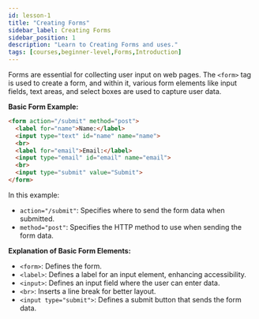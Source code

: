 ```yaml
---
id: lesson-1
title: "Creating Forms"
sidebar_label: Creating Forms
sidebar_position: 1
description: "Learn to Creating Forms and uses."
tags: [courses,beginner-level,Forms,Introduction]
---
```

 
Forms are essential for collecting user input on web pages. The `<form>` tag is used to create a form, and within it, various form elements like input fields, text areas, and select boxes are used to capture user data.

**Basic Form Example:**
```html
<form action="/submit" method="post">
  <label for="name">Name:</label>
  <input type="text" id="name" name="name">
  <br>
  <label for="email">Email:</label>
  <input type="email" id="email" name="email">
  <br>
  <input type="submit" value="Submit">
</form>
```

In this example:
- `action="/submit"`: Specifies where to send the form data when submitted.
- `method="post"`: Specifies the HTTP method to use when sending the form data.

**Explanation of Basic Form Elements:**
- `<form>`: Defines the form.
- `<label>`: Defines a label for an input element, enhancing accessibility.
- `<input>`: Defines an input field where the user can enter data.
- `<br>`: Inserts a line break for better layout.
- `<input type="submit">`: Defines a submit button that sends the form data.

